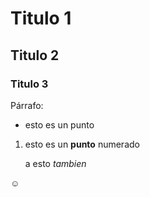 # Titulo 1
## Titulo 2
### Titulo 3
Párrafo:
- esto es un punto

1. esto es un **punto** numerado 

    a esto _tambien_

☺️